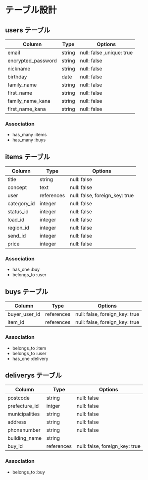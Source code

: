 # テーブル設計

## users テーブル

| Column             | Type     | Options                   |
| ------------------ | -------- | ------------------------- |
| email              | string   | null: false ,unique: true |
| encrypted_password | string   | null: false               |
| nickname           | string   | null: false               |
| birthday           | date     | null: false               | 
| family_name        | string   | null: false               |
| first_name         | string   | null: false               |
| family_name_kana   | string   | null: false               |
| first_name_kana    | string   | null: false               |


### Association

- has_many :items
- has_many :buys

## items テーブル

| Column     | Type       | Options                        |
| ---------- | ---------- | ------------------------------ |
| title      | string     | null: false                    |
| concept    | text       | null: false                    |
| user       | references | null: false, foreign_key: true |
|category_id | integer    | null: false                    |
|status_id   | integer    | null: false                    |
|load_id     | integer    | null: false                    |
|region_id   | integer    | null: false                    |
| send_id    | integer    | null: false                    | 
|price       | integer    | null: false                    | 


### Association

- has_one :buy
- belongs_to :user

## buys テーブル

| Column        | Type       | Options                        |
| ------------- | ---------- | ------------------------------ |
| buyer_user_id | references | null: false, foreign_key: true |
| item_id       | references | null: false, foreign_key: true |

### Association

- belongs_to :item
- belongs_to :user
- has_one :delivery

## deliverys テーブル

| Column         | Type       | Options                        |
| -------------- | ---------- | ------------------------------ |
| postcode       | string     | null: false                    |
| prefecture_id  | intger     | null: false                    |
| municipalities | string     | null: false                    |
| address        | string     | null: false                    |
| phonenumber    | string     | null: false                    |
| building_name  | string     |                                |
| buy_id         | references | null: false, foreign_key: true |


### Association

- belongs_to :buy
